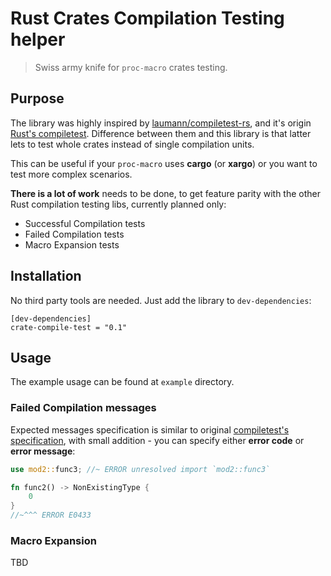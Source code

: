 # Rust Crates Compilation Testing helper
> Swiss army knife for `proc-macro` crates testing.

## Purpose
The library was highly inspired by [laumann/compiletest-rs](https://github.com/laumann/compiletest-rs), and it's origin [Rust's compiletest](https://github.com/rust-lang/rust/tree/master/src/tools/compiletest).
Difference between them and this library is that latter lets to test whole crates instead of single compilation units.

This can be useful if your `proc-macro` uses **cargo** (or **xargo**) or you want to test more complex scenarios.

**There is a lot of work** needs to be done, to get feature parity with the other Rust compilation testing libs, currently planned only:

* Successful Compilation tests
* Failed Compilation tests
* Macro Expansion tests

## Installation
No third party tools are needed. Just add the library to `dev-dependencies`:

```
[dev-dependencies]
crate-compile-test = "0.1"
```

## Usage
The example usage can be found at `example` directory.

### Failed Compilation messages
Expected messages specification is similar to original [compiletest's specification](https://github.com/rust-lang/rust/blob/master/src/test/COMPILER_TESTS.md#summary-of-error-info-commands), with small addition - you can specify either **error code** or **error message**:

``` rust
use mod2::func3; //~ ERROR unresolved import `mod2::func3`

fn func2() -> NonExistingType {
    0
}
//~^^^ ERROR E0433
```

### Macro Expansion
TBD